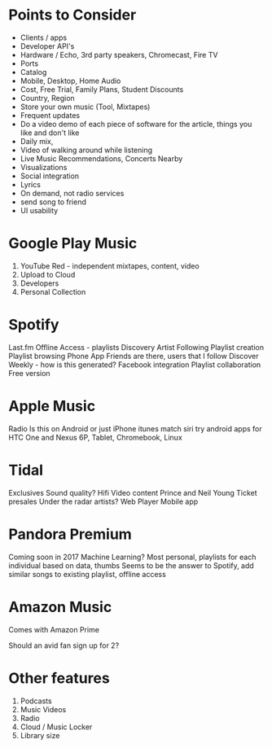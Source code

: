 # Points to Consider

* Clients / apps
* Developer API's
* Hardware / Echo, 3rd party speakers, Chromecast, Fire TV
* Ports
* Catalog
* Mobile, Desktop, Home Audio
* Cost, Free Trial, Family Plans, Student Discounts
* Country, Region
* Store your own music (Tool, Mixtapes)
* Frequent updates
* Do a video demo of each piece of software for the article, things you like and don't like
* Daily mix,
* Video of walking around while listening
* Live Music Recommendations, Concerts Nearby
* Visualizations
* Social integration
* Lyrics
* On demand, not radio services
* send song to friend
* UI usability

# Google Play Music

1. YouTube Red - independent mixtapes, content, video
1. Upload to Cloud
1. Developers
1. Personal Collection

# Spotify

Last.fm
Offline Access - playlists
Discovery
Artist Following
Playlist creation
Playlist browsing
Phone App
Friends are there, users that I follow
Discover Weekly - how is this generated?
Facebook integration
Playlist collaboration
Free version

# Apple Music

Radio 
Is this on Android or just iPhone
itunes match
siri
try android apps for HTC One and Nexus 6P, Tablet, Chromebook, Linux

# Tidal

Exclusives
Sound quality? Hifi
Video content
Prince and Neil Young
Ticket presales
Under the radar artists?
Web Player
Mobile app

# Pandora Premium

Coming soon in 2017
Machine Learning? Most personal, playlists for each individual based on data, thumbs
Seems to be the answer to Spotify, add similar songs to existing playlist, offline access

# Amazon Music
Comes with Amazon Prime

Should an avid fan sign up for 2?

# Other features

1. Podcasts
1. Music Videos
1. Radio
1. Cloud / Music Locker
1. Library size